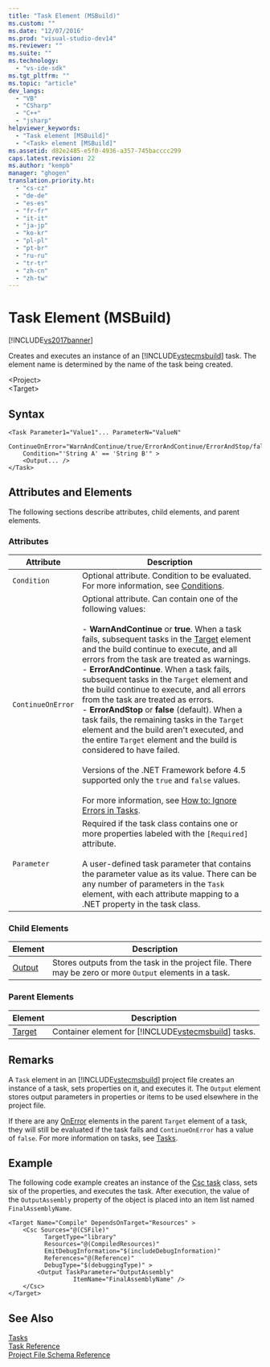 ```yaml
---
title: "Task Element (MSBuild)"
ms.custom: ""
ms.date: "12/07/2016"
ms.prod: "visual-studio-dev14"
ms.reviewer: ""
ms.suite: ""
ms.technology: 
  - "vs-ide-sdk"
ms.tgt_pltfrm: ""
ms.topic: "article"
dev_langs: 
  - "VB"
  - "CSharp"
  - "C++"
  - "jsharp"
helpviewer_keywords: 
  - "Task element [MSBuild]"
  - "<Task> element [MSBuild]"
ms.assetid: d82e2485-e5f0-4936-a357-745bacccc299
caps.latest.revision: 22
ms.author: "kempb"
manager: "ghogen"
translation.priority.ht: 
  - "cs-cz"
  - "de-de"
  - "es-es"
  - "fr-fr"
  - "it-it"
  - "ja-jp"
  - "ko-kr"
  - "pl-pl"
  - "pt-br"
  - "ru-ru"
  - "tr-tr"
  - "zh-cn"
  - "zh-tw"
---
```

# Task Element (MSBuild)
[!INCLUDE[vs2017banner](../code-quality/includes/vs2017banner.md)]

Creates and executes an instance of an [!INCLUDE[vstecmsbuild](../extensibility/internals/includes/vstecmsbuild_md.md)] task. The element name is determined by the name of the task being created.  
  
 \<Project>  
 \<Target>  
  
## Syntax  
  
```  
<Task Parameter1="Value1"... ParameterN="ValueN"  
    ContinueOnError="WarnAndContinue/true/ErrorAndContinue/ErrorAndStop/false"  
    Condition="'String A' == 'String B'" >  
    <Output... />  
</Task>  
```  
  
## Attributes and Elements  
 The following sections describe attributes, child elements, and parent elements.  
  
### Attributes  
  
|Attribute|Description|  
|---------------|-----------------|  
|`Condition`|Optional attribute. Condition to be evaluated. For more information, see [Conditions](../msbuild/msbuild-conditions.md).|  
|`ContinueOnError`|Optional attribute. Can contain one of the following values:<br /><br /> -   **WarnAndContinue** or **true**. When a task fails, subsequent tasks in the [Target](../msbuild/target-element--msbuild-.md) element and the build continue to execute, and all errors from the task are treated as warnings.<br />-   **ErrorAndContinue**. When a task fails, subsequent tasks in the `Target` element and the build continue to execute, and all errors from the task are treated as errors.<br />-   **ErrorAndStop** or **false** (default). When a task fails, the remaining tasks in the `Target` element and the build aren't executed, and the entire `Target` element and the build is considered to have failed.<br /><br /> Versions of the .NET Framework before 4.5 supported only the `true` and `false` values.<br /><br /> For more information, see [How to: Ignore Errors in Tasks](../msbuild/how-to--ignore-errors-in-tasks.md).|  
|`Parameter`|Required if the task class contains one or more properties labeled with the `[Required]` attribute.<br /><br /> A user-defined task parameter that contains the parameter value as its value. There can be any number of parameters in the `Task` element, with each attribute mapping to a .NET property in the task class.|  
  
### Child Elements  
  
|Element|Description|  
|-------------|-----------------|  
|[Output](../msbuild/output-element--msbuild-.md)|Stores outputs from the task in the project file. There may be zero or more `Output` elements in a task.|  
  
### Parent Elements  
  
|Element|Description|  
|-------------|-----------------|  
|[Target](../msbuild/target-element--msbuild-.md)|Container element for [!INCLUDE[vstecmsbuild](../extensibility/internals/includes/vstecmsbuild_md.md)] tasks.|  
  
## Remarks  
 A `Task` element in an [!INCLUDE[vstecmsbuild](../extensibility/internals/includes/vstecmsbuild_md.md)] project file creates an instance of a task, sets properties on it, and executes it. The `Output` element stores output parameters in properties or items to be used elsewhere in the project file.  
  
 If there are any [OnError](../msbuild/onerror-element--msbuild-.md) elements in the parent `Target` element of a task, they will still be evaluated if the task fails and `ContinueOnError` has a value of `false`. For more information on tasks, see [Tasks](../msbuild/msbuild-tasks.md).  
  
## Example  
 The following code example creates an instance of the [Csc task](../msbuild/csc-task.md) class, sets six of the properties, and executes the task. After execution, the value of the `OutputAssembly` property of the object is placed into an item list named `FinalAssemblyName`.  
  
```  
<Target Name="Compile" DependsOnTarget="Resources" >  
    <Csc Sources="@(CSFile)"  
          TargetType="library"  
          Resources="@(CompiledResources)"  
          EmitDebugInformation="$(includeDebugInformation)"  
          References="@(Reference)"  
          DebugType="$(debuggingType)" >  
        <Output TaskParameter="OutputAssembly"  
                  ItemName="FinalAssemblyName" />  
    </Csc>  
</Target>  
```  
  
## See Also  
 [Tasks](../msbuild/msbuild-tasks.md)   
 [Task Reference](../msbuild/msbuild-task-reference.md)   
 [Project File Schema Reference](../msbuild/msbuild-project-file-schema-reference.md)